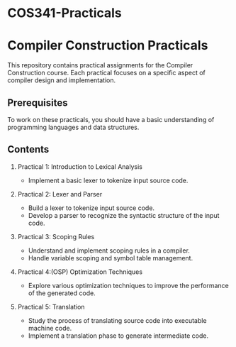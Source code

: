 # COS341-Practicals
# Compiler Construction Practicals

This repository contains practical assignments for the Compiler Construction course. Each practical focuses on a specific aspect of compiler design and implementation.

## Prerequisites
To work on these practicals, you should have a basic understanding of programming languages and data structures.

## Contents
1. Practical 1: Introduction to Lexical Analysis
   - Implement a basic lexer to tokenize input source code.

2. Practical 2: Lexer and Parser
   - Build a lexer to tokenize input source code.
   - Develop a parser to recognize the syntactic structure of the input code.

3. Practical 3: Scoping Rules
   - Understand and implement scoping rules in a compiler.
   - Handle variable scoping and symbol table management.

4. Practical 4:(OSP) Optimization Techniques
   - Explore various optimization techniques to improve the performance of the generated code.

5. Practical 5: Translation
   - Study the process of translating source code into executable machine code.
   - Implement a translation phase to generate intermediate code.





